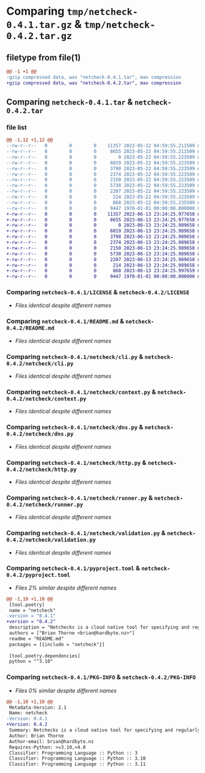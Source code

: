 # Comparing `tmp/netcheck-0.4.1.tar.gz` & `tmp/netcheck-0.4.2.tar.gz`

## filetype from file(1)

```diff
@@ -1 +1 @@
-gzip compressed data, was "netcheck-0.4.1.tar", max compression
+gzip compressed data, was "netcheck-0.4.2.tar", max compression
```

## Comparing `netcheck-0.4.1.tar` & `netcheck-0.4.2.tar`

### file list

```diff
@@ -1,12 +1,12 @@
--rw-r--r--   0        0        0    11357 2023-05-22 04:59:55.211509 netcheck-0.4.1/LICENSE
--rw-r--r--   0        0        0     8655 2023-05-22 04:59:55.211509 netcheck-0.4.1/README.md
--rw-r--r--   0        0        0        0 2023-05-22 04:59:55.223509 netcheck-0.4.1/netcheck/__init__.py
--rw-r--r--   0        0        0     6019 2023-05-22 04:59:55.223509 netcheck-0.4.1/netcheck/cli.py
--rw-r--r--   0        0        0     3790 2023-05-22 04:59:55.223509 netcheck-0.4.1/netcheck/context.py
--rw-r--r--   0        0        0     2374 2023-05-22 04:59:55.223509 netcheck-0.4.1/netcheck/dns.py
--rw-r--r--   0        0        0     2150 2023-05-22 04:59:55.223509 netcheck-0.4.1/netcheck/http.py
--rw-r--r--   0        0        0     5730 2023-05-22 04:59:55.223509 netcheck-0.4.1/netcheck/runner.py
--rw-r--r--   0        0        0     2207 2023-05-22 04:59:55.223509 netcheck-0.4.1/netcheck/validation.py
--rw-r--r--   0        0        0      214 2023-05-22 04:59:55.223509 netcheck-0.4.1/netcheck/version.py
--rw-r--r--   0        0        0      868 2023-05-22 04:59:55.235509 netcheck-0.4.1/pyproject.toml
--rw-r--r--   0        0        0     9447 1970-01-01 00:00:00.000000 netcheck-0.4.1/PKG-INFO
+-rw-r--r--   0        0        0    11357 2023-06-13 23:24:25.977658 netcheck-0.4.2/LICENSE
+-rw-r--r--   0        0        0     8655 2023-06-13 23:24:25.977658 netcheck-0.4.2/README.md
+-rw-r--r--   0        0        0        0 2023-06-13 23:24:25.989658 netcheck-0.4.2/netcheck/__init__.py
+-rw-r--r--   0        0        0     6019 2023-06-13 23:24:25.989658 netcheck-0.4.2/netcheck/cli.py
+-rw-r--r--   0        0        0     3790 2023-06-13 23:24:25.989658 netcheck-0.4.2/netcheck/context.py
+-rw-r--r--   0        0        0     2374 2023-06-13 23:24:25.989658 netcheck-0.4.2/netcheck/dns.py
+-rw-r--r--   0        0        0     2150 2023-06-13 23:24:25.989658 netcheck-0.4.2/netcheck/http.py
+-rw-r--r--   0        0        0     5730 2023-06-13 23:24:25.989658 netcheck-0.4.2/netcheck/runner.py
+-rw-r--r--   0        0        0     2207 2023-06-13 23:24:25.989658 netcheck-0.4.2/netcheck/validation.py
+-rw-r--r--   0        0        0      214 2023-06-13 23:24:25.989658 netcheck-0.4.2/netcheck/version.py
+-rw-r--r--   0        0        0      868 2023-06-13 23:24:25.997659 netcheck-0.4.2/pyproject.toml
+-rw-r--r--   0        0        0     9447 1970-01-01 00:00:00.000000 netcheck-0.4.2/PKG-INFO
```

### Comparing `netcheck-0.4.1/LICENSE` & `netcheck-0.4.2/LICENSE`

 * *Files identical despite different names*

### Comparing `netcheck-0.4.1/README.md` & `netcheck-0.4.2/README.md`

 * *Files identical despite different names*

### Comparing `netcheck-0.4.1/netcheck/cli.py` & `netcheck-0.4.2/netcheck/cli.py`

 * *Files identical despite different names*

### Comparing `netcheck-0.4.1/netcheck/context.py` & `netcheck-0.4.2/netcheck/context.py`

 * *Files identical despite different names*

### Comparing `netcheck-0.4.1/netcheck/dns.py` & `netcheck-0.4.2/netcheck/dns.py`

 * *Files identical despite different names*

### Comparing `netcheck-0.4.1/netcheck/http.py` & `netcheck-0.4.2/netcheck/http.py`

 * *Files identical despite different names*

### Comparing `netcheck-0.4.1/netcheck/runner.py` & `netcheck-0.4.2/netcheck/runner.py`

 * *Files identical despite different names*

### Comparing `netcheck-0.4.1/netcheck/validation.py` & `netcheck-0.4.2/netcheck/validation.py`

 * *Files identical despite different names*

### Comparing `netcheck-0.4.1/pyproject.toml` & `netcheck-0.4.2/pyproject.toml`

 * *Files 2% similar despite different names*

```diff
@@ -1,10 +1,10 @@
 [tool.poetry]
 name = "netcheck"
-version = "0.4.1"
+version = "0.4.2"
 description = "Netchecks is a cloud native tool for specifying and regularly checking assertions about network conditions. Use netchecks to proactively verify whether security controls are working as intended, alerting on misconfiguration."
 authors = ["Brian Thorne <brian@hardbyte.nz>"]
 readme = "README.md"
 packages = [{include = "netcheck"}]
 
 [tool.poetry.dependencies]
 python = "^3.10"
```

### Comparing `netcheck-0.4.1/PKG-INFO` & `netcheck-0.4.2/PKG-INFO`

 * *Files 0% similar despite different names*

```diff
@@ -1,10 +1,10 @@
 Metadata-Version: 2.1
 Name: netcheck
-Version: 0.4.1
+Version: 0.4.2
 Summary: Netchecks is a cloud native tool for specifying and regularly checking assertions about network conditions. Use netchecks to proactively verify whether security controls are working as intended, alerting on misconfiguration.
 Author: Brian Thorne
 Author-email: brian@hardbyte.nz
 Requires-Python: >=3.10,<4.0
 Classifier: Programming Language :: Python :: 3
 Classifier: Programming Language :: Python :: 3.10
 Classifier: Programming Language :: Python :: 3.11
```

